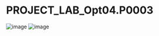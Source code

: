 # PROJECT_LAB_Opt04.P0003
![image](https://user-images.githubusercontent.com/62048400/195531980-5c6a3b77-c442-4904-ae4e-c383d54cf4cd.png)
![image](https://user-images.githubusercontent.com/62048400/195532035-87a2b0d3-7995-4f53-987c-0d548f825c30.png)
